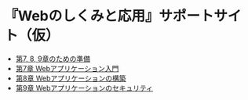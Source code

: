 # 『Webのしくみと応用』サポートサイト（仮）

- [第7, 8, 9章のための準備](/07-09)
- [第7章 Webアプリケーション入門](/07-09/07.md)
- [第8章 Webアプリケーションの構築](/07-09/08.md)
- [第9章 Webアプリケーションのセキュリティ](/07-09/09.md)